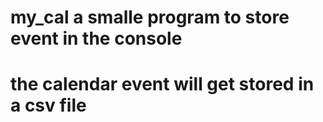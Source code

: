 # my_cal a smalle program to store event in the console
# the calendar event will get stored in a csv file
